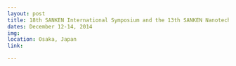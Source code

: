 ```yaml
---
layout: post
title: 18th SANKEN International Symposium and the 13th SANKEN Nanotechnology Symposium
dates: December 12-14, 2014
img:
location: Osaka, Japan
link:

---
```

